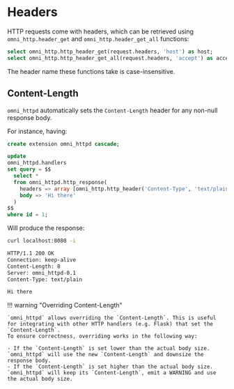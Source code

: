 # Headers

HTTP requests come with headers, which can be retrieved using `omni_http.header_get` and `omni_http.header_get_all`
functions:

```sql
select omni_http.http_header_get(request.headers, 'host') as host;
select omni_http.http_header_get_all(request.headers, 'accept') as accept;
```

The header name these functions take is case-insensitive.

## Content-Length

`omni_httpd` automatically sets the `Content-Length` header for any non-null response body.

For instance, having:

```sql
create extension omni_httpd cascade;

update
omni_httpd.handlers
set query = $$
  select *
  from omni_httpd.http_response(
    headers => array [omni_http.http_header('Content-Type', 'text/plain')],
    body => 'Hi there'
  )
$$
where id = 1;
```

Will produce the response:

```bash
curl localhost:8080 -i

HTTP/1.1 200 OK
Connection: keep-alive
Content-Length: 8
Server: omni_httpd-0.1
Content-Type: text/plain

Hi there
```

!!! warning "Overriding Content-Length"

    `omni_httpd` allows overriding the `Content-Length`. This is useful for integrating with other HTTP handlers (e.g. Flask) that set the `Content-Length`.
    To ensure correctness, overriding works in the following way:

    - If the `Content-Length` is set lower than the actual body size. `omni_httpd` will use the new `Content-Length` and downsize the response body.
    - If the `Content-Length` is set higher than the actual body size. `omni_httpd` will keep its `Content-Length`, emit a WARNING and use the actual body size.
